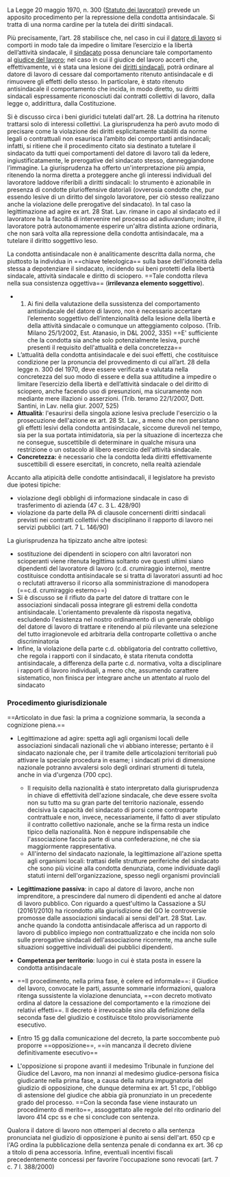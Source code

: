 La Legge 20 maggio 1970, n. 300 ([Statuto dei lavoratori](https://www.wikilabour.it/voci/statuto-dei-lavoratori/)) prevede un apposito procedimento per la repressione della condotta antisindacale. Si tratta di una norma cardine per la tutela dei diritti sindacali.

Più precisamente, l’art. 28 stabilisce che, nel caso in cui il [datore di lavoro](https://www.wikilabour.it/datore-di-lavoro/ "Datore di lavoro") si comporti in modo tale da impedire o limitare l’esercizio e la libertà dell’attività sindacale, il [sindacato](https://www.wikilabour.it/voci/sindacato/ "Sindacati") possa denunciare tale comportamento al [giudice del lavoro](https://www.wikilabour.it/giudice-del-lavoro/ "Giudice del lavoro"); nel caso in cui il giudice del lavoro accerti che, effettivamente, vi è stata una lesione dei [diritti sindacali](https://www.wikilabour.it/diritti-sindacali/ "Diritti sindacali"), potrà ordinare al datore di lavoro di cessare dal comportamento ritenuto antisindacale e di rimuovere gli effetti dello stesso.
In particolare, è stato ritenuto antisindacale il comportamento che incida, in modo diretto, su diritti sindacali espressamente riconosciuti dai contratti collettivi di lavoro, dalla legge o, addirittura, dalla Costituzione.

Si è discusso circa i beni giuridici tutelati dall'art. 28.
La dottrina ha ritenuto trattarsi solo di interessi collettivi.
La giurisprudenza ha però avuto modo di precisare come la violazione dei diritti esplicitamente stabiliti da norme legali o contrattuali non esaurisca l’ambito dei comportanti antisindacali; infatti, si ritiene che il procedimento citato sia destinato a tutelare il sindacato da tutti quei comportamenti del datore di lavoro tali da ledere, ingiustificatamente, le prerogative del sindacato stesso, danneggiandone l’immagine. 
La giurisprudenza ha offerto un'interpretazione più ampia, ritenendo la norma diretta a proteggere anche gli interessi individuali del lavoratore laddove riferibili a diritti sindacali: lo strumento è azionabile in presenza di condotte plurioffensive datoriali (ovverosia condotte che, pur essendo lesive di un diritto del singolo lavoratore, per ciò stesso realizzano anche la violazione delle prerogative del sindacato). In tal caso la legittimazione ad agire ex art. 28 Stat. Lav. rimane in capo al sindacato ed il lavoratore ha la facoltà di intervenire nel processo ad adiuvandum; inoltre, il lavoratore potrà autonomamente esperire un'altra distinta azione ordinaria, che non sarà volta alla repressione della condotta antisindacale, ma a tutelare il diritto soggettivo leso.

La condotta antisindacale non è analiticamente descritta dalla norma, che piuttosto la individua in ==chiave teleologica== sulla base dell'idoneità della stessa a depotenziare il sindacato, incidendo sui beni protetti della libertà sindacale, attività sindacale e diritto di sciopero.
==Tale condotta rileva nella sua consistenza oggettiva== (**irrilevanza elemento soggettivo**).
- 1. Ai fini della valutazione della sussistenza del comportamento antisindacale del datore di lavoro, non è necessario accertare l’elemento soggettivo dell’intenzionalità della lesione della libertà e della attività sindacale o comunque un atteggiamento colposo. (Trib. Milano 25/1/2002, Est. Atanasio, in D&L 2002, 335)
==E' sufficiente che la condotta sia anche solo potenzialmente lesiva, purché presenti il requisito dell'attualità e della concretezza==
- L’attualità della condotta antisindacale e dei suoi effetti, che costituisce condizione per la pronuncia del provvedimento di cui all’art. 28 della legge n. 300 del 1970, deve essere verificata e valutata nella concretezza del suo modo di essere e della sua attitudine a impedire o limitare l’esercizio della libertà e dell’attività sindacale o del diritto di sciopero, anche facendo uso di presunzioni, ma sicuramente non mediante mere illazioni o asserzioni. (Trib. teramo 22/1/2007, Dott. Santini, in Lav. nella giur. 2007, 525)
- **Attualità**: l'esaurirsi della singola azione lesiva preclude l'esercizio o la prosecuzione dell'azione ex art. 28 St. Lav., a meno che non persistano gli effetti lesivi della condotta antisindacale, siccome durevoli nel tempo, sia per la sua portata intimidatoria, sia per la situazione di incertezza che ne consegue, suscettibile di determinare in qualche misura una restrizione o un ostacolo al libero esercizio dell'attività sindacale.
- **Concretezza:** è necessario che la condotta leda diritti effettivamente suscettibili di essere esercitati, in concreto, nella realtà aziendale

Accanto alla atipicità delle condotte antisindacali, il legislatore ha previsto due ipotesi tipiche:
- violazione degli obblighi di informazione sindacale in caso di trasferimento di azienda (47 c. 3 L. 428/90)
- violazione da parte della PA di clausole concernenti diritti sindacali previsti nei contratti collettivi che disciplinano il rapporto di lavoro nei servizi pubblici (art. 7 L. 146/90)

La giurisprudenza ha tipizzato anche altre ipotesi:
- sostituzione dei dipendenti in sciopero con altri lavoratori non scioperanti viene ritenuta legittima soltanto ove questi ultimi siano dipendenti del lavoratore di lavoro (c.d. crumiraggio interno), mentre costituisce condotta antisindacale se si tratta di lavoratori assunti ad hoc o reclutati attraverso il ricorso alla somministrazione di manodopera (==c.d. crumiraggio esterno==)
- Si è discusso se il rifiuto da parte del datore di trattare con le associazioni sindacali possa integrare gli estremi della condotta antisindacale. L'orientamento prevalente dà risposta  negativa, escludendo l'esistenza nel nostro ordinamento di un generale obbligo del datore di lavoro di trattare e ritenendo al più rilevante una selezione del tutto irragionevole ed arbitraria della controparte collettiva o anche discriminatoria
- Infine, la violazione della parte c.d. obbligatoria del contratto collettivo, che regola i rapporti con il sindacato, è stata ritenuta condotta antisindacale, a differenza della parte c.d. normativa, volta a disciplinare i rapporti di lavoro individuali, a meno che, assumendo carattere sistematico, non finisca per integrare anche un attentato al ruolo del sindacato


### Procedimento giurisdizionale
==Articolato in due fasi: la prima a cognizione sommaria, la seconda a cognizione piena.==

- Legittimazione ad agire: spetta agli agli organismi locali delle associazioni sindacali nazionali che vi abbiano interesse; pertanto è il sindacato nazionale che, per il tramite delle articolazioni territoriali può attivare la speciale procedura in esame; i sindacati privi di dimensione nazionale potranno avvalersi solo degli ordinari strumenti di tutela, anche in via d'urgenza (700 cpc).
	- Il requisito della nazionalità è stato interpretato dalla giurisprudenza in chiave di effettività dell'azione sindacale, che deve essere svolta non su tutto ma su gran parte del territorio nazionale, essendo decisiva la capacità del sindacato di porsi come controparte contrattuale e non, invece, necessariamente, il fatto di aver stipulato il contratto collettivo nazionale, anche se la firma resta un indice tipico della nazionalità. Non è neppure indispensabile che l'associazione faccia parte di una confederazione, né che sia maggiormente rappresentativa.
	- All'interno del sindacato nazionale, la legittimazione all'azione spetta agli organismi locali: trattasi delle strutture periferiche del sindacato che sono più vicine alla condotta denunziata, come individuate dagli statuti interni dell'organizzazione, spesso negli organismi provinciali
- **Legittimazione passiva**: in capo al datore di lavoro, anche non imprenditore, a prescindere dal numero di dipendenti ed anche al datore di lavoro pubblico. Con riguardo a quest'ultimo la Cassazione a SU (20161/2010) ha ricondotto alla giurisdizione del GO le controversie promosse dalle associazioni sindacali ai sensi dell'art. 28 Stat. Lav. anche quando la condotta antisindacale afferisca ad un rapporto di lavoro di pubblico impiego non contrattualizzato e che incida non solo sulle prerogative sindacali dell'associazione ricorrente, ma anche sulle situazioni soggettive individuali dei pubblici dipendenti.
- **Competenza per territorio**: luogo in cui è stata posta in essere la condotta antisindacale


- ==Il procedimento, nella prima fase, è celere ed informale==: il Giudice del lavoro, convocate le parti, assunte sommarie informazioni, qualora ritenga sussistente la violazione denunciata, ==con decreto motivato ordina al datore la cessazione del comportamento e la rimozione dei relativi effetti==. Il decreto è irrevocabile sino alla definizione della seconda fase del giudizio e costituisce titolo provvisoriamente esecutivo.
- Entro 15 gg dalla comunicazione del decreto, la parte soccombente può proporre ==opposizione==, ==in mancanza il decreto diviene definitivamente esecutivo==
- L'opposizione si propone avanti il medesimo Tribunale in funzione del Giudice del Lavoro, ma non innanzi al medesimo giudice-persona fisica giudicante nella prima fase, a causa della natura impugnatoria del giudizio di opposizione, che dunque determina ex art. 51 cpc, l'obbligo di astensione del giudice che abbia già pronunziato in un precedente grado del processo. ==Con la seconda fase viene instaurato un procedimento di merito==, assoggettato alle regole del rito ordinario del lavoro 414 cpc ss e che si conclude con sentenza.

Qualora il datore di lavoro non ottemperi al decreto o alla sentenza pronunciata nel giudizio di opposizione è punito ai sensi dell'art. 650 cp e l'AG ordina la pubblicazione della sentenza penale di condanna ex art. 36 cp a titolo di pena accessoria. Infine, eventuali incentivi fiscali precedentemente concessi per favorire l'occupazione sono revocati (art. 7 c. 7 l. 388/2000)




